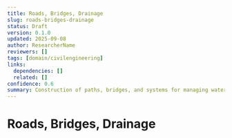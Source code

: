 ```yaml
---
title: Roads, Bridges, Drainage
slug: roads-bridges-drainage
status: Draft
version: 0.1.0
updated: 2025-09-08
author: ResearcherName
reviewers: []
tags: [domain/civilengineering]
links:
  dependencies: []
  related: []
confidence: 0.6
summary: Construction of paths, bridges, and systems for managing water runoff and erosion.
---
```


# Roads, Bridges, Drainage

